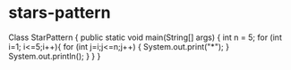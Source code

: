 # stars-pattern
Class StarPattern  { 
    public static void main(String[] args) {
int n = 5;
for (int i=1; i<=5;i++){
    for (int j=i;j<=n;j++) {
        System.out.print("*");
    }
    System.out.println();
    }
}
}
